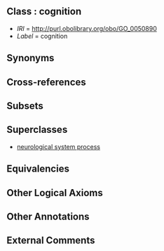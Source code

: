 
## Class : cognition

 * *IRI* = http://purl.obolibrary.org/obo/GO_0050890
 * *Label* = cognition

## Synonyms


## Cross-references


## Subsets


## Superclasses

 * [neurological system process](../../GO/77/GO_0050877.md)

## Equivalencies


## Other Logical Axioms


## Other Annotations


## External Comments

